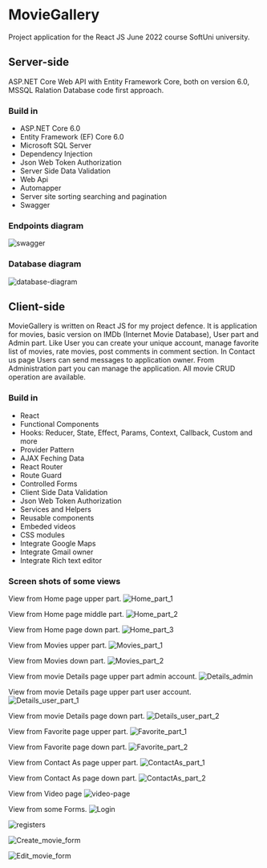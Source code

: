 <h1>MovieGallery</h1>
<div>Project application for the React JS June 2022 course SoftUni university.</div>
<h2>Server-side</h2>
<p>ASP.NET Core Web API with Entity Framework Core, both on version 6.0, MSSQL Ralation Database code first approach.</p>
<h3>Build in</h3>
<ul>
  <li>ASP.NET Core 6.0</li>
  <li>Entity Framework (EF) Core 6.0</li>
  <li>Microsoft SQL Server</li> 
  <li>Dependency Injection</li>
  <li>Json Web Token Authorization</li>
  <li>Server Side Data Validation</li> 
  <li>Web Api</li>
  <li>Automapper</li>
  <li>Server site sorting searching and pagination</li>   
  <li>Swagger</li>
</ul>
<h3>Endpoints diagram</h3>

![swagger](https://github.com/user-attachments/assets/367bf0dd-c67d-427a-afee-c8a2fb2a8140)
<h3>Database diagram</h3>

![database-diagram](https://github.com/user-attachments/assets/00490c1a-802b-4590-ab2c-0309a8cb6707)


<h2>Client-side</h2>
<p> MovieGallery is written on React JS for my project defence. It is application for movies, basic version on IMDb (Internet Movie Database), User part and Admin part. Like User you can create your unique account, manage favorite list of movies, rate movies, post comments in comment section. In Contact us page Users can send messages to application owner. From Administration part you can manage the application. All movie CRUD operation are available.</p>

<h3>Build in</h3>
<ul>
  <li>React</li>
  <li>Functional Components</li>
  <li>Hooks: Reducer, State, Effect, Params, Context, Callback, Custom and more</li>
  <li>Provider Pattern</li>
  <li>AJAX Feching Data</li>
  <li>React Router</li>
  <li>Route Guard</li>
  <li>Controlled Forms</li> 
  <li>Client Side Data Validation</li>
  <li>Json Web Token Authorization</li>   
  <li>Services and Helpers</li>
  <li>Reusable components</li>
  <li>Embeded videos</li>
  <li>CSS modules</li>
  <li>Integrate Google Maps</li>
  <li>Integrate Gmail owner</li>
  <li>Integrate Rich text editor</li>
</ul>


<h3>Screen shots of some views</h3>

View from Home page upper part.
![Home_part_1](https://github.com/user-attachments/assets/e075164d-81a6-4950-a280-569665975d6c)

View from Home page middle part.
![Home_part_2](https://github.com/user-attachments/assets/14268cc5-1b3b-4b76-a52d-c2b2feb675a3)

View from Home page down part.
![Home_part_3](https://github.com/user-attachments/assets/33cdf55c-e6bc-4038-8903-b8b81ae46899)

View from Movies upper part.
![Movies_part_1](https://github.com/user-attachments/assets/bc9d90dd-8a27-4a36-96c3-183dd2d4d46b)

View from Movies down part.
![Movies_part_2](https://github.com/user-attachments/assets/f68b823b-231d-47f1-9a8c-16edee6f6ae1)

View from movie Details page upper part admin account.
![Details_admin](https://github.com/user-attachments/assets/9e9762a9-ff25-49a7-8cea-455346a29d5c)

View from movie Details page upper part user account.
![Details_user_part_1](https://github.com/user-attachments/assets/53fd3f86-53d4-4f2a-a591-21b27acd967c)

View from movie Details page down part.
![Details_user_part_2](https://github.com/user-attachments/assets/f4fe1b71-66ff-4337-9de2-224e8e6f26dc)

View from Favorite page upper part.
![Favorite_part_1](https://github.com/user-attachments/assets/4171e584-6f40-4f84-bc93-facecf361458)

View from Favorite page down part.
![Favorite_part_2](https://github.com/user-attachments/assets/5387d471-0c3a-4365-8138-b0e60ee7a8d3)

View from Contact As page upper part.
![ContactAs_part_1](https://github.com/user-attachments/assets/933c26f2-2685-4a45-995e-b99c6fb8f5bb)

View from Contact As page down part.
![ContactAs_part_2](https://github.com/user-attachments/assets/9924c542-4b72-4ae4-9922-d162160a0bd3)

View from Video page
![video-page](https://github.com/user-attachments/assets/27f6556a-9999-4524-acc1-b1b411120f75)

View from some Forms.
![Login](https://github.com/user-attachments/assets/2c813ecf-e59f-4f85-ae90-c31f70b2fef8)

![register](https://github.com/user-attachments/assets/402620fe-8845-454b-b6f9-efcb54b59a4e)s

![Create_movie_form](https://github.com/user-attachments/assets/3b4d9580-9e34-4caa-9552-b973eaab01aa)

![Edit_movie_form](https://github.com/user-attachments/assets/166cc09e-9ab3-4028-be95-a15821f15b0e)





